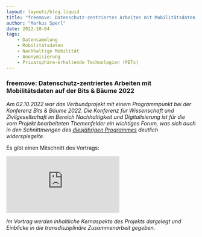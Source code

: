 ```yaml
---
layout: layouts/blog.liquid
title: "freemove: Datenschutz-zentriertes Arbeiten mit Mobilitätsdaten auf der Bits & Bäume 2022"
author: "Markus Sperl"
date: 2022-10-04
tags: 
    - Datensammlung
    - Mobilitätsdaten
    - Nachhaltige Mobilität
    - Anonymisierung
    - Privatsphäre-erhaltende Technologien (PETs)
---
```


### freemove: Datenschutz-zentriertes Arbeiten mit Mobilitätsdaten auf der Bits & Bäume 2022

_Am 02.10.2022 war das Verbundprojekt mit einem Programmpunkt bei der Konferenz Bits & Bäume 2022. Die Konferenz für Wissenschaft und Zivilgesellschaft im Bereich Nachhaltigkeit und Digitalisierung ist für die vom Projekt bearbeiteten Themenfelder ein wichtiges Forum, was sich auch in den Schnittmengen des [diesjährigen Programmes](https://bits-und-baeume.org/konferenz-2022/programm/) deutlich widerspiegelte._

Es gibt einen Mitschnitt des Vortrags:

  <iframe class="w-full aspect-video" src="https://www.youtube.com/watch?v=CKCnd-bIm3E&t=262s" title="freemove - Datenschutz-zentriertes Arbeiten mit Mobilitätsdaten" frameborder="0" allow="accelerometer; autoplay; clipboard-write; encrypted-media; gyroscope; picture-in-picture" allowfullscreen></iframe>

_Im Vortrag werden inhaltliche Kernaspekte des Projekts dargelegt und Einblicke in die transdisziplinäre Zusammenarbeit gegeben._
